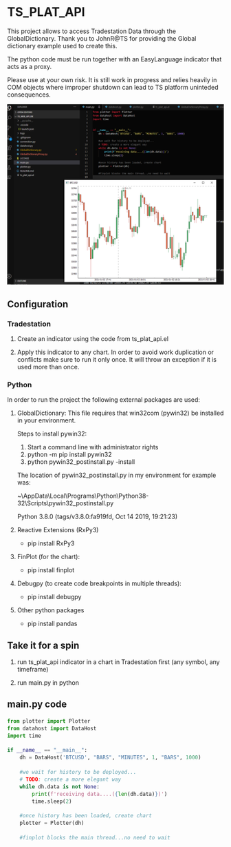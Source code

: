 # TS_PLAT_API

This project allows to access Tradestation Data through the GlobalDictionary. Thank you to JohnR@TS for providing the Global dictionary example used to create this. 

The python code must be run together with an EasyLanguage indicator that acts as a proxy.

Please use at your own risk. It is still work in progress and relies heavily in COM objects where improper shutdown can lead to TS platform uninteded consequences.

![Alt text](images/ts_plat_api.png?raw=true "TS PLAT API in action")

## Configuration

### Tradestation

1. Create an indicator using the code from ts_plat_api.el

2. Apply this indicator to any chart. In order to avoid work duplication or conflicts make sure to run it only once. It will throw an exception if it is used more than once.

### Python

In order to run the project the following external packages are used:

1. GlobalDictionary:
    This file requires that win32com (pywin32) be installed in your environment.

    Steps to install pywin32:

    1. Start a command line with administrator rights
    2. python -m pip install pywin32
    3. python pywin32_postinstall.py -install

    The location of pywin32_postinstall.py in my environment for example was:
    
    ~\AppData\Local\Programs\Python\Python38-32\Scripts\pywin32_postinstall.py 

    Python 3.8.0 (tags/v3.8.0:fa919fd, Oct 14 2019, 19:21:23)    

2. Reactive Extensions (RxPy3)
    * pip install RxPy3

3. FinPlot (for the chart):
    * pip install finplot

4. Debugpy (to create code breakpoints in multiple threads):
    * pip install debugpy

5. Other python packages
    * pip install pandas


## Take it for a spin

1. run ts_plat_api indicator in a chart in Tradestation first (any symbol, any timeframe)

2. run main.py in python

## main.py code
```python
from plotter import Plotter
from datahost import DataHost
import time

if __name__ == "__main__":
    dh = DataHost('BTCUSD', "BARS", "MINUTES", 1, "BARS", 1000)

    #we wait for history to be deployed...
    # TODO: create a more elegant way
    while dh.data is not None:
        print(f'receiving data....({len(dh.data)})')	
        time.sleep(2)

    #once history has been loaded, create chart
    plotter = Plotter(dh)

    #finplot blocks the main thread...no need to wait
```
